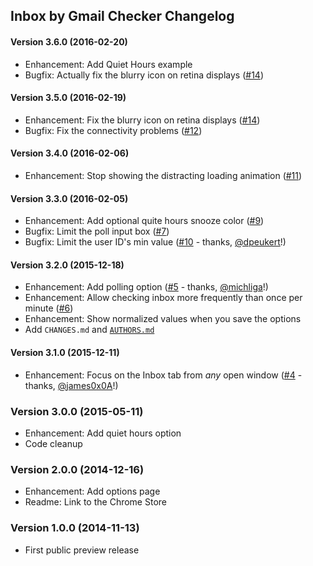 Inbox by Gmail Checker Changelog
--------------------------------

#### Version 3.6.0 (2016-02-20)

- Enhancement: Add Quiet Hours example
- Bugfix: Actually fix the blurry icon on retina displays ([#14](https://github.com/joeyespo/inbox-by-gmail-checker/issues/14))

#### Version 3.5.0 (2016-02-19)

- Enhancement: Fix the blurry icon on retina displays ([#14](https://github.com/joeyespo/inbox-by-gmail-checker/issues/14))
- Bugfix: Fix the connectivity problems ([#12](https://github.com/joeyespo/inbox-by-gmail-checker/issues/12))


#### Version 3.4.0 (2016-02-06)

- Enhancement: Stop showing the distracting loading animation ([#11](https://github.com/joeyespo/inbox-by-gmail-checker/issues/11))


#### Version 3.3.0 (2016-02-05)

- Enhancement: Add optional quite hours snooze color ([#9](https://github.com/joeyespo/inbox-by-gmail-checker/issues/9))
- Bugfix: Limit the poll input box ([#7](https://github.com/joeyespo/inbox-by-gmail-checker/issues/7))
- Bugfix: Limit the user ID's min value ([#10](https://github.com/joeyespo/inbox-by-gmail-checker/pull/10) - thanks, [@dpeukert][]!)


#### Version 3.2.0 (2015-12-18)

- Enhancement: Add polling option ([#5](https://github.com/joeyespo/grip/pull/5) - thanks, [@michliga][]!)
- Enhancement: Allow checking inbox more frequently than once per minute ([#6](https://github.com/joeyespo/grip/pull/6))
- Enhancement: Show normalized values when you save the options
- Add `CHANGES.md` and [`AUTHORS.md`](AUTHORS.md)


#### Version 3.1.0 (2015-12-11)

- Enhancement: Focus on the Inbox tab from *any* open window ([#4](https://github.com/joeyespo/grip/pull/4) - thanks, [@james0x0A][]!)


### Version 3.0.0 (2015-05-11)

- Enhancement: Add quiet hours option
- Code cleanup


### Version 2.0.0 (2014-12-16)

- Enhancement: Add options page
- Readme: Link to the Chrome Store


### Version 1.0.0 (2014-11-13)

- First public preview release


[@james0x0A]: https://github.com/james0x0A
[@michliga]: https://github.com/michliga
[@dpeukert]: https://github.com/dpeukert
